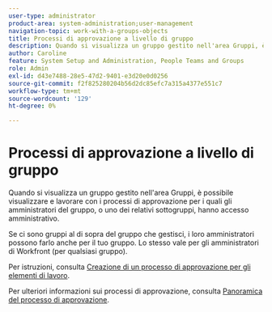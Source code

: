```yaml
---
user-type: administrator
product-area: system-administration;user-management
navigation-topic: work-with-a-groups-objects
title: Processi di approvazione a livello di gruppo
description: Quando si visualizza un gruppo gestito nell'area Gruppi, è possibile visualizzare e lavorare con i processi di approvazione per i quali gli amministratori del gruppo, o uno dei relativi sottogruppi, hanno accesso amministrativo.
author: Caroline
feature: System Setup and Administration, People Teams and Groups
role: Admin
exl-id: d43e7488-28e5-47d2-9401-e3d20e0d0256
source-git-commit: f2f825280204b56d2dc85efc7a315a4377e551c7
workflow-type: tm+mt
source-wordcount: '129'
ht-degree: 0%

---
```


# Processi di approvazione a livello di gruppo

Quando si visualizza un gruppo gestito nell&#39;area Gruppi, è possibile visualizzare e lavorare con i processi di approvazione per i quali gli amministratori del gruppo, o uno dei relativi sottogruppi, hanno accesso amministrativo.

Se ci sono gruppi al di sopra del gruppo che gestisci, i loro amministratori possono farlo anche per il tuo gruppo. Lo stesso vale per gli amministratori di Workfront (per qualsiasi gruppo).

Per istruzioni, consulta [Creazione di un processo di approvazione per gli elementi di lavoro](../../../administration-and-setup/customize-workfront/configure-approval-milestone-processes/create-approval-processes.md).

Per ulteriori informazioni sui processi di approvazione, consulta [Panoramica del processo di approvazione](../../../review-and-approve-work/manage-approvals/approval-process-in-workfront.md).
